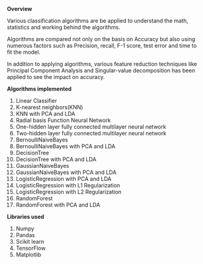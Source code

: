 **Overview**

Various classification algorithms are be applied to understand the math, statistics and working behind the algorithms. 

Algorithms are compared not only on the basis on Accuracy but also using numerous factors such as Precision, recall, F-1 score, test error and time to fit the model.

In addition to applying algorithms, various feature reduction techniques like Principal Component Analysis and Singular-value decomposition has been applied to see the impact on accuracy. 

**Algorithms implemented**

1. Linear Classifier
2. K-nearest neighbors(KNN)
3. KNN with PCA and LDA
4. Radial basis Function Neural Network 
5. One-hidden layer fully connected multilayer neural network
6. Two-hidden layer fully connected multilayer neural network
7. BernoulliNaiveBayes
8. BernoulliNaiveBayes with PCA and LDA
9. DecisionTree
10. DecisionTree with PCA and LDA
11. GaussianNaiveBayes
12. GaussianNaiveBayes with PCA and LDA
13. LogisticRegression with PCA and LDA
14. LogisticRegression with L1 Regularization
15. LogisticRegression with L2 Regularization
16. RandomForest
17. RandomForest with PCA and LDA

**Libraries used**

1. Numpy
2. Pandas
3. Scikit learn
4. TensorFlow
5. Matplotlib

